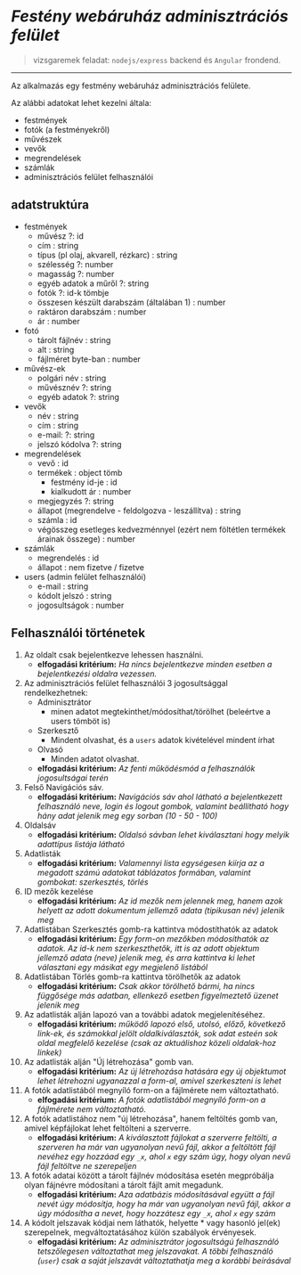 # ___Festény webáruház adminisztrációs felület___

> vizsgaremek feladat: `nodejs/express` backend és `Angular` frondend.

***
Az alkalmazás egy festmény webáruház adminisztrációs felülete.

Az alábbi adatokat lehet kezelni általa:

- festmények
- fotók (a festményekről)
- művészek
- vevők
- megrendelések
- számlák
- adminisztrációs felület felhasználói

## adatstruktúra

- festmények
  - művész ?: id
  - cím : string
  - típus (pl olaj, akvarell, rézkarc) : string
  - szélesség ?: number
  - magasság ?: number
  - egyéb adatok a műről ?: string
  - fotók ?: id-k tömbje
  - összesen készült darabszám (általában 1) : number
  - raktáron darabszám : number
  - ár : number
- fotó
  - tárolt fájlnév : string
  - alt : string
  - fájlméret byte-ban : number
- művész-ek
  - polgári név : string
  - művésznév ?: string
  - egyéb adatok ?: string
- vevők
  - név : string
  - cím : string
  - e-mail: ?: string
  - jelszó kódolva ?: string
- megrendelések
  - vevő : id
  - termékek : object tömb
    - festmény id-je : id
    - kialkudott ár : number
  - megjegyzés ?: string
  - állapot (megrendelve - feldolgozva - leszállítva) : string
  - számla : id
  - végösszeg esetleges kedvezménnyel (ezért nem föltétlen termékek árainak összege) : number
- számlák
  - megrendelés : id
  - állapot : nem fizetve / fizetve
- users (admin felület felhasználói)
  - e-mail : string
  - kódolt jelszó : string
  - jogosultságok : number



## __Felhasználói történetek__

1. Az oldalt csak bejelentkezve lehessen használni.
    * __elfogadási kritérium:__ _Ha nincs bejelentkezve minden esetben a bejelentkezési oldalra vezessen._
1. Az adminisztrációs felület felhasználói 3 jogosultsággal rendelkezhetnek:
    * Adminisztrátor
      * minen adatot megtekinthet/módosíthat/törölhet (beleértve a users tömböt is)
    * Szerkesztő
      * Mindent olvashat, és a `users` adatok kivételével mindent írhat
    * Olvasó
      * Minden adatot olvashat.
    * __elfogadási kritérium:__ _Az fenti működésmód a felhasználók jogosultságai terén_
1. Felső Navigációs sáv.
    * __elfogadási kritérium:__ _Navigációs sáv ahol látható a bejelentkezett felhasználó neve, login és logout gombok, valamint beállítható hogy hány adat jelenik meg egy sorban (10 - 50 - 100)_
1. Oldalsáv
    * __elfogadási kritérium:__ _Oldalsó sávban lehet kiválasztani hogy melyik adattípus listája látható_
1. Adatlisták
    * __elfogadási kritérium:__ _Valamennyi lista egységesen kiírja az a megadott számú adatokat táblázatos formában, valamint gombokat: szerkesztés, törlés_
1. ID mezők kezelése
    * __elfogadási kritérium:__ _Az id mezők nem jelennek meg, hanem azok helyett az adott dokumentum jellemző adata (tipikusan név) jelenik meg_
1. Adatlistában Szerkesztés gomb-ra kattintva módostíthatók az adatok
    * __elfogadási kritérium:__ _Egy form-on mezőkben módosíthatók az adatok. Az id-k nem szerkeszthetők, itt is az adott objektum jellemző adata (neve) jelenik meg, és arra kattintva ki lehet választani egy másikat egy megjelenő listából_
1. Adatlistában Törlés gomb-ra kattintva törölhetők az adatok
    * __elfogadási kritérium:__ _Csak akkor törölhető bármi, ha nincs függősége más adatban, ellenkező esetben figyelmeztető üzenet jelenik meg_
1. Az adatlisták alján lapozó van a további adatok megjelenítéséhez.
    * __elfogadási kritérium:__ _működő lapozó első, utolsó, előző, következő link-ek, és számokkal jelölt oldalkiválasztók, sok adat esteén sok oldal megfelelő kezelése (csak az aktuálishoz közeli oldalak-hoz linkek)_
1. Az adatlisták alján "Új létrehozása" gomb van.
    * __elfogadási kritérium:__ _Az új létrehozása hatására egy új objektumot lehet létrehozni ugyanazzal a form-al, amivel szerkeszteni is lehet_
1. A fotók adatlistából megnyíló form-on a fájlmérete nem változtatható.
    * __elfogadási kritérium:__ _A fotók adatlistából megnyíló form-on a fájlmérete nem változtatható._
1. A fotók adatlistához nem "új létrehozása", hanem feltöltés gomb van, amivel képfájlokat lehet feltölteni a szerverre.
    * __elfogadási kritérium:__ _A kiválasztott fájlokat a szerverre feltölti, a szerveren ha már van ugyanolyan nevű fájl, akkor a feltöltött fájl nevéhez egy hozzáad egy `_x`, ahol `x` egy szám úgy, hogy olyan nevű fájl feltöltve ne szerepeljen_
1. A fotók adatai között a tárolt fájlnév módosítása esetén megpróbálja olyan fájnévre módosítani a tárolt fájlt amit megadunk.
    * __elfogadási kritérium:__ _Aza adatbázis módosításával együtt a fájl nevét úgy módosítja, hogy ha már van ugyanolyan nevű fájl, akkor a úgy módosítha a nevet, hogy hozzátesz egy `_x`, ahol `x` egy szám_
1. A kódolt jelszavak kódjai nem láthatók, helyette * vagy hasonló jel(ek) szerepelnek, megváltoztatásához külön szabályok érvényesek.
    * __elfogadási kritérium:__ _Az adminisztrátor jogosultságú felhasználó tetszőlegesen változtathat meg jelszavakat. A többi felhasználó (`user`) csak a saját jelszavát változtathatja meg a korábbi beírásával_




